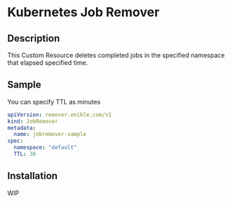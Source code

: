 # Kubernetes Job Remover

## Description
This Custom Resource deletes completed jobs in the specified namespace that elapsed specified time.

## Sample
You can specify TTL as minutes

```yaml
apiVersion: remover.onikle.com/v1
kind: JobRemover
metadata:
  name: jobremover-sample
spec:
  namespace: "default"
  TTL: 30
```

## Installation
WIP
